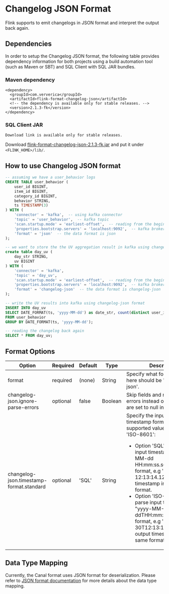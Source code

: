 # Changelog JSON Format

Flink supports to emit changelogs in JSON format and interpret the output back again.

Dependencies
------------

In order to setup the Changelog JSON format, the following table provides dependency information for both projects using a build automation tool (such as Maven or SBT) and SQL Client with SQL JAR bundles.

### Maven dependency

```
<dependency>
  <groupId>com.ververica</groupId>
  <artifactId>flink-format-changelog-json</artifactId>
  <!-- the dependency is available only for stable releases. -->
  <version>2.1.3-fk</version>
</dependency>
```

### SQL Client JAR

```Download link is available only for stable releases.```

Download [flink-format-changelog-json-2.1.3-fk.jar](https://repo1.maven.org/maven2/com/ververica/flink-format-changelog-json/2.1.3-fk/flink-format-changelog-json-2.1.3-fk.jar) and put it under `<FLINK_HOME>/lib/`.


How to use Changelog JSON format
----------------

```sql
-- assuming we have a user_behavior logs
CREATE TABLE user_behavior (
    user_id BIGINT,
    item_id BIGINT,
    category_id BIGINT,
    behavior STRING,
    ts TIMESTAMP(3)
) WITH (
    'connector' = 'kafka',  -- using kafka connector
    'topic' = 'user_behavior',  -- kafka topic
    'scan.startup.mode' = 'earliest-offset',  -- reading from the beginning
    'properties.bootstrap.servers' = 'localhost:9092',  -- kafka broker address
    'format' = 'json'  -- the data format is json
);

-- we want to store the the UV aggregation result in kafka using changelog-json format
create table day_uv (
    day_str STRING,
    uv BIGINT
) WITH (
    'connector' = 'kafka',
    'topic' = 'day_uv',
    'scan.startup.mode' = 'earliest-offset',  -- reading from the beginning
    'properties.bootstrap.servers' = 'localhost:9092',  -- kafka broker address
    'format' = 'changelog-json'  -- the data format is changelog-json
);

-- write the UV results into kafka using changelog-json format
INSERT INTO day_uv
SELECT DATE_FORMAT(ts, 'yyyy-MM-dd') as date_str, count(distinct user_id) as uv
FROM user_behavior
GROUP BY DATE_FORMAT(ts, 'yyyy-MM-dd');

-- reading the changelog back again
SELECT * FROM day_uv;
```

Format Options
----------------

<div class="highlight">
<table class="colwidths-auto docutils">
    <thead>
         <tr>
           <th class="text-left" style="width: 25%">Option</th>
           <th class="text-center" style="width: 8%">Required</th>
           <th class="text-center" style="width: 7%">Default</th>
           <th class="text-center" style="width: 10%">Type</th>
           <th class="text-center" style="width: 50%">Description</th>
         </tr>
       </thead>
       <tbody>
       <tr>
         <td>format</td>
         <td>required</td>
         <td style="word-wrap: break-word;">(none)</td>
         <td>String</td>
         <td>Specify what format to use, here should be 'changelog-json'.</td>
       </tr>
       <tr>
         <td>changelog-json.ignore-parse-errors</td>
         <td>optional</td>
         <td style="word-wrap: break-word;">false</td>
         <td>Boolean</td>
         <td>Skip fields and rows with parse errors instead of failing.
         Fields are set to null in case of errors.</td>
       </tr>
       <tr>
         <td>changelog-json.timestamp-format.standard</td>
         <td>optional</td>
         <td style="word-wrap: break-word;">'SQL'</td>
         <td>String</td>
         <td>Specify the input and output timestamp format. Currently supported values are 'SQL' and 'ISO-8601':
         <ul>
           <li>Option 'SQL' will parse input timestamp in "yyyy-MM-dd HH:mm:ss.s{precision}" format, e.g '2020-12-30 12:13:14.123' and output timestamp in the same format.</li>
           <li>Option 'ISO-8601'will parse input timestamp in "yyyy-MM-ddTHH:mm:ss.s{precision}" format, e.g '2020-12-30T12:13:14.123' and output timestamp in the same format.</li>
         </ul>
         </td>
         </tr>
       </tbody>
</table>
</div>

Data Type Mapping
----------------

Currently, the Canal format uses JSON format for deserialization. Please refer to [JSON format documentation](https://ci.apache.org/projects/flink/flink-docs-stable/dev/table/connectors/formats/json.html#data-type-mapping) for more details about the data type mapping.

